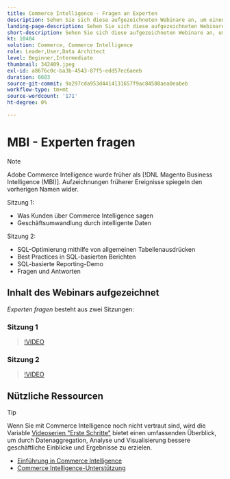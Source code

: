 ```yaml
---
title: Commerce Intelligence - Fragen an Experten
description: Sehen Sie sich diese aufgezeichneten Webinare an, um einen tiefen Einblick in das Commerce Intelligence-Produktteam zu erhalten, einschließlich der geschäftlichen Transformation durch intelligente Daten.
landing-page-description: Sehen Sie sich diese aufgezeichneten Webinare an, um einen tiefen Einblick in das Commerce Intelligence-Produktteam zu erhalten, einschließlich der geschäftlichen Transformation durch intelligente Daten.
short-description: Sehen Sie sich diese aufgezeichneten Webinare an, um einen tiefen Einblick in das Commerce Intelligence-Produktteam zu erhalten, einschließlich der geschäftlichen Transformation durch intelligente Daten.
kt: 10404
solution: Commerce, Commerce Intelligence
role: Leader,User,Data Architect
level: Beginner,Intermediate
thumbnail: 342409.jpeg
exl-id: a8676c0c-ba3b-4543-87f5-edd57ec6aeeb
duration: 6683
source-git-commit: 9a297cda953d4414131657f9ac84580aea0eabeb
workflow-type: tm+mt
source-wordcount: '171'
ht-degree: 0%

---
```


# MBI - Experten fragen

>[!NOTE]
>
>Adobe Commerce Intelligence wurde früher als [!DNL Magento Business Intelligence (MBI)]. Aufzeichnungen früherer Ereignisse spiegeln den vorherigen Namen wider.

Sitzung 1:

- Was Kunden über Commerce Intelligence sagen
- Geschäftsumwandlung durch intelligente Daten

Sitzung 2:

- SQL-Optimierung mithilfe von allgemeinen Tabellenausdrücken
- Best Practices in SQL-basierten Berichten
- SQL-basierte Reporting-Demo
- Fragen und Antworten

## Inhalt des Webinars aufgezeichnet

_Experten fragen_ besteht aus zwei Sitzungen:

### Sitzung 1

>[!VIDEO](https://video.tv.adobe.com/v/342409?quality=12&learn=on)

### Sitzung 2

>[!VIDEO](https://video.tv.adobe.com/v/342410?quality=12&learn=on)

## Nützliche Ressourcen

>[!TIP]
>
>Wenn Sie mit Commerce Intelligence noch nicht vertraut sind, wird die Variable [Videoserien &quot;Erste Schritte&quot;](https://experienceleague.adobe.com/docs/commerce-learn/tutorials/mbi/introduction/1-overview.html) bietet einen umfassenden Überblick, um durch Datenaggregation, Analyse und Visualisierung bessere geschäftliche Einblicke und Ergebnisse zu erzielen.

- [Einführung in Commerce Intelligence](https://experienceleague.adobe.com/docs/commerce-business-intelligence/mbi/getting-started.html)
- [Commerce Intelligence-Unterstützung](https://experienceleague.adobe.com/docs/commerce-knowledge-base/kb/troubleshooting/miscellaneous/mbi-service-policies.html)

